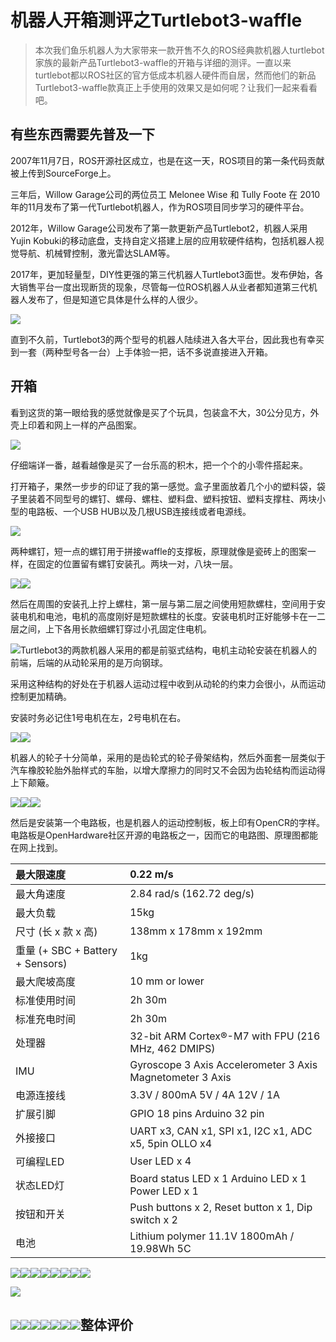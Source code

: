# 机器人开箱测评之Turtlebot3-waffle

> 本次我们鱼乐机器人为大家带来一款开售不久的ROS经典款机器人turtlebot家族的最新产品Turtlebot3-waffle的开箱与详细的测评。一直以来turtlebot都以ROS社区的官方低成本机器人硬件而自居，然而他们的新品Turtlebot3-waffle款真正上手使用的效果又是如何呢？让我们一起来看看吧。

## 有些东西需要先普及一下

2007年11月7日，ROS开源社区成立，也是在这一天，ROS项目的第一条代码贡献被上传到SourceForge上。

三年后，Willow Garage公司的两位员工 Melonee Wise 和 Tully Foote 在 2010年的11月发布了第一代Turtlebot机器人，作为ROS项目同步学习的硬件平台。

2012年，Willow Garage公司发布了第一款更新产品Turtlebot2，机器人采用Yujin Kobuki的移动底盘，支持自定义搭建上层的应用软硬件结构，包括机器人视觉导航、机械臂控制，激光雷达SLAM等。

2017年，更加轻量型，DIY性更强的第三代机器人Turtlebot3面世。发布伊始，各大销售平台一度出现断货的现象，尽管每一位ROS机器人从业者都知道第三代机器人发布了，但是知道它具体是什么样的人很少。

![](/assets/turtlebot_history.gif)

直到不久前，Turtlebot3的两个型号的机器人陆续进入各大平台，因此我也有幸买到一套（两种型号各一台）上手体验一把，话不多说直接进入开箱。

## 开箱

看到这货的第一眼给我的感觉就像是买了个玩具，包装盒不大，30公分见方，外壳上印着和网上一样的产品图案。

![](/assets/0.jpg)

仔细端详一番，越看越像是买了一台乐高的积木，把一个个的小零件搭起来。

打开箱子，果然一步步的印证了我的第一感觉。盒子里面放着几个小的塑料袋，袋子里装着不同型号的螺钉、螺母、螺柱、塑料盘、塑料按钮、塑料支撑柱、两块小型的电路板、一个USB HUB以及几根USB连接线或者电源线。

![](/assets/1.jpg)

两种螺钉，短一点的螺钉用于拼接waffle的支撑板，原理就像是瓷砖上的图案一样，在固定的位置留有螺钉安装孔。两块一对，八块一层。

![](/assets/2.jpg)![](/assets/3.jpg)

然后在周围的安装孔上拧上螺柱，第一层与第二层之间使用短款螺柱，空间用于安装电机和电池，电机的高度刚好是短款螺柱的长度。安装电机时正好能够卡在一二层之间，上下各用长款细螺钉穿过小孔固定住电机。

![](/assets/4.jpg)Turtlebot3的两款机器人采用的都是前驱式结构，电机主动轮安装在机器人的前端，后端的从动轮采用的是万向钢球。

采用这种结构的好处在于机器人运动过程中收到从动轮的约束力会很小，从而运动控制更加精确。

安装时务必记住1号电机在左，2号电机在右。

![](/assets/5.jpg)![](/assets/6.jpg)

机器人的轮子十分简单，采用的是齿轮式的轮子骨架结构，然后外面套一层类似于汽车橡胶轮胎外胎样式的车胎，以增大摩擦力的同时又不会因为齿轮结构而运动得上下颠簸。

![](/assets/7.jpg)![](/assets/8.jpg)![](/assets/9.jpg)

然后是安装第一个电路板，也是机器人的运动控制板，板上印有OpenCR的字样。电路板是OpenHardware社区开源的电路板之一，因而它的电路图、原理图都能在网上找到。

| 最大限速度 | 0.22 m/s |
| :--- | :--- |
| 最大角速度 | 2.84 rad/s \(162.72 deg/s\) |
| 最大负载 | 15kg |
| 尺寸 \(长 x 款 x 高\) | 138mm x 178mm x 192mm |
| 重量 \(+ SBC + Battery + Sensors\) | 1kg |
| 最大爬坡高度 | 10 mm or lower  |
| 标准使用时间 | 2h 30m |
| 标准充电时间 |  2h 30m  |
| 处理器 | 32-bit ARM Cortex®-M7 with FPU \(216 MHz, 462 DMIPS\) |
| IMU | Gyroscope 3 Axis Accelerometer 3 Axis Magnetometer 3 Axis |
| 电源连接线 |  3.3V / 800mA 5V / 4A 12V / 1A |
| 扩展引脚 | GPIO 18 pins Arduino 32 pin |
| 外接接口 |  UART x3, CAN x1, SPI x1, I2C x1, ADC x5, 5pin OLLO x4 |
| 可编程LED | User LED x 4 |
| 状态LED灯 | Board status LED x 1 Arduino LED x 1 Power LED x 1 |
| 按钮和开关 |  Push buttons x 2, Reset button x 1, Dip switch x 2 |
| 电池 | Lithium polymer 11.1V 1800mAh / 19.98Wh 5C |

![](/assets/10.jpg)![](/assets/11.jpg)![](/assets/12.jpg)![](/assets/13.jpg)![](/assets/14.jpg)![](/assets/15.jpg)![](/assets/16.jpg)![](/assets/17.jpg)

![](/assets/17.jpg)

## ![](/assets/17.jpg)![](/assets/18.jpg)![](/assets/19.jpg)![](/assets/20.jpg)![](/assets/21.jpg)![](/assets/22.jpg)![](/assets/23.jpg)整体评价



